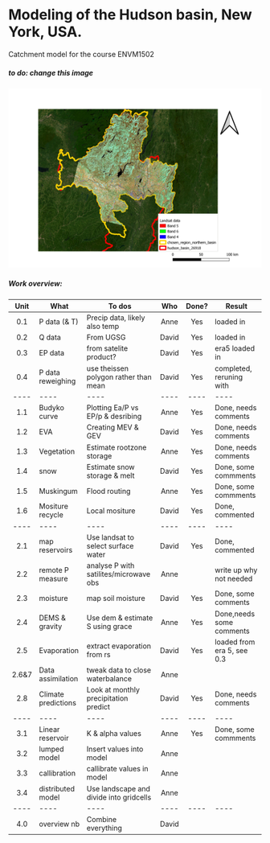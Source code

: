 # Modeling of the Hudson basin, New York, USA.
Catchment model for the course ENVM1502


##### to do: change this image 
![map_satelite_imaging](GIS/map_satelite_imaging.jpeg)

##### Work overview:
| Unit        | What                | To dos                                 | Who   | Done?  |  Result                 |
| :----:      | ----                | ----                                   |:----: | :----: | ----                    |
| 0.1         | P data (& T)        | Precip data, likely also temp          | Anne  | Yes    | loaded in               |  
| 0.2         | Q data              | From UGSG                              | David | Yes    | loaded in               |  
| 0.3         | EP data             | from satelite product?                 | David | Yes    | era5 loaded in          | 
| 0.4         | P data reweighing   | use theissen polygon rather than mean  | David | Yes    | completed, reruning with| 
| ----        | ----                | ----                                   | ----  | ----   | ----                    |
| 1.1         | Budyko curve        | Plotting Ea/P vs EP/p &  desribing     | Anne  | Yes    | Done, needs comments    |  
| 1.2         | EVA                 | Creating MEV & GEV                     | David | Yes    | Done, needs comments    |
| 1.3         | Vegetation          | Estimate rootzone storage              | Anne  | Yes    | Done, needs comments    |
| 1.4         | snow                | Estimate snow storage & melt           | David | Yes    | Done, some commments    |  
| 1.5         | Muskingum           | Flood routing                          | Anne  | Yes    | Done, some commments    |
| 1.6         | Mositure recycle    | Local mositure                         | David | Yes    | Done, commented         |
| ----        | ----                | ----                                   | ----  | ----   | ----                    |
| 2.1         | map reservoirs      | Use landsat to select surface water    | David | Yes    | Done, commented         |
| 2.2         | remote P measure    | analyse P with satilites/microwave obs | Anne  |        | write up why not needed |
| 2.3         | moisture            | map soil moisture                      | David | Yes    | Done, some comments     |
| 2.4         | DEMS & gravity      | Use dem & estimate S using grace       | Anne  | Yes    | Done,needs some comments|
| 2.5         | Evaporation         | extract evaporation from rs            | David | Yes    | loaded from era 5, see 0.3|
| 2.6&7       | Data assimilation   | tweak data to close waterbalance       | Anne  |        |                         |
| 2.8         | Climate predictions | Look at monthly precipitation predict  | David | Yes    | Done, needs comments    |
| ----        | ----                | ----                                   | ----  | ----   | ----                    |
| 3.1         | Linear reservoir    | K & alpha values                       | Anne  | Yes    | Done, some commments    |
| 3.2         | lumped model        | Insert values into model               | Anne  |        |                         |
| 3.3         | callibration        | callibrate values in model             | Anne  |        |                         |
| 3.4         | distributed model   | Use landscape and divide into gridcells| Anne  |        |                         |
| ----        | ----                | ----                                   | ----  | ----   | ----                    |
| 4.0         | overview nb         | Combine everything                     | David |        |                         |
